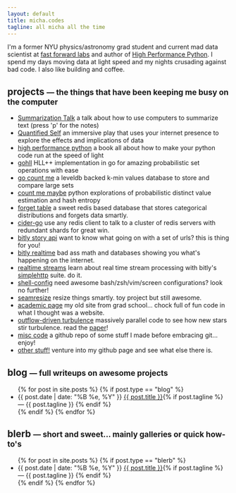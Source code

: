 ```yaml
---
layout: default
title: micha.codes
tagline: all micha all the time
---
```


<section id="about">
    <div class="section-right offset">
        <p class="bio">
            I'm a former NYU physics/astronomy grad student and current mad
            data scientist at <a href="//fastforwardlabs.com">fast forward
            labs</a> and author of <a
            href="http://shop.oreilly.com/product/0636920028963.do">High
            Performance Python</a>. I spend my days moving data at light speed
            and my nights crusading against bad code.  I also like building and
            coffee.
        </p>
    </div>
</section>


<section id="projects">
    <div class="section-title">
        <h2>projects <small>&mdash; the things that have been keeping me busy on the computer</small></h2>
    </div>
    <div class="section-body">
        <ul>
            <li class="project">
                <span class="project-name">
                    <a href="/talk_summarization">Summarization Talk</a>
                </span>
                <span class="project-desc">
                    a talk about how to use computers to summarize text (press 'p' for the notes)
                </span>
            </li>
            <li class="project">
                <span class="project-name">
                    <a href="http://iamadatapoint.com/">Quantified Self</a>
                </span>
                <span class="project-desc">
                    an immersive play that uses your internet presence to explore the effects and implications of data
                </span>
            </li>
            <li class="project">
                <span class="project-name">
                    <a href="http://shop.oreilly.com/product/0636920028963.do">high performance python</a>
                </span>
                <span class="project-desc">
                    a book all about how to make your python code run at the speed of light
                </span>
            </li>
            <li class="project">
                <span class="project-name">
                    <a href="https://github.com/mynameisfiber/gohll">gohll</a>
                </span>
                <span class="project-desc">
                    HLL++ implementation in go for amazing probabilistic set operations with ease
                </span>
            </li>
            <li class="project">
                <span class="project-name">
                    <a href="http://github.com/mynameisfiber/gocountme/">go count me</a>
                </span>
                <span class="project-desc">
                    a leveldb backed k-min values database to store and compare large sets
                </span>
            </li>
            <li class="project">
                <span class="project-name">
                    <a href="http://github.com/mynameisfiber/countmemaybe/">count me maybe</a>
                </span>
                <span class="project-desc">
                    python explorations of probabilistic distinct value estimation and hash entropy
                </span>
            </li>
            <li class="project">
                <span class="project-name">
                    <a href="http://bitly.github.com/forgettable/">forget table</a>
                </span>
                <span class="project-desc">
                    a sweet redis based database that stores categorical distributions and forgets data smartly.
                </span>
            </li>
            <li class="project">
                <span class="project-name">
                    <a href="https://github.com/mynameisfiber/cider-go">cider-go</a>
                </span>
                <span class="project-desc">
                    use any redis client to talk to a cluster of redis servers with redundant shards for great win.
                </span>
            </li>
            <li class="project">
                <span class="project-name">
                    <a href="http://dev.bitly.com/story_api.html">bitly story api</a>
                </span>
                <span class="project-desc">
                    want to know what going on with a set of urls? this is thing for you!
                </span>
            </li>
            <li class="project">
                <span class="project-name">
                    <a href="http://rt.ly/">bitly realtime</a>
                </span>
                <span class="project-desc">
                    bad ass math and databases showing you what's happening on the internet.
                </span>
            </li>
            <li class="project">
                <span class="project-name">
                    <a href="/realtimestream">realtime streams</a>
                </span>
                <span class="project-desc">
                    learn about real time stream processing with bitly's <a href="http://github.com/bitly/simplehttp">simplehttp</a> suite. do it.
                </span>
            </li>
            <li class="project">
                <span class="project-name">
                    <a href="https://github.com/mynameisfiber/Shell-Config">shell-config</a>
                </span>
                <span class="project-desc">
                    need awesome bash/zsh/vim/screen configurations? look no further!
                </span>
            </li>
            <li class="project">
                <span class="project-name">
                    <a href="https://github.com/mynameisfiber/seamresize">seamresize</a>
                </span>
                <span class="project-desc">
                    resize things smartly. toy project but still awesome.
                </span>
            </li>
            <li class="project">
                <span class="project-name">
                    <a href="http://astro.physics.nyu.edu/~mjg490/">academic page</a>
                </span>
                <span class="project-desc">
                    my old site from grad school... chock full of fun code in what I thought was a website.
                </span>
            </li>
            <li class="project">
                <span class="project-name">
                    <a href="https://github.com/mynameisfiber/Outflow-Driven-Turbulence">outflow-driven turbulence</a>
                </span>
                <span class="project-desc">
                    massively parallel code to see how new stars stir turbulence. read the <a href="https://github.com/mynameisfiber/Outflow-Driven-Turbulence/raw/master/doc/Writeup.pdf">paper</a>!
                </span>
            </li>
            <li class="project">
                <span class="project-name">
                    <a href="https://github.com/mynameisfiber/Misc-Old-Projects">misc code</a>
                </span>
                <span class="project-desc">
                    a github repo of some stuff I made before embracing git... enjoy!
                </span>
            </li>
            <li class="project">
                <span class="project-name">
                    <a href="https://github.com/mynameisfiber/">other stuff!</a>
                </span>
                <span class="project-desc">
                    venture into my github page and see what else there is.
                </span>
            </li>
        </ul>
    </div>
</section>

<section id="blog">
    <div class="section-title">
        <h2>blog <small>&mdash; full writeups on awesome projects</small></h2> 
    </div>
    <div class="section-body">
        <ul class="post-list">
            {% for post in site.posts %}
                {% if post.type == "blog" %}
                <li class="blog-entry">
                    <span class="blog-date">
                        {{ post.date | date: "%B %e, %Y" }}
                    </span>
                    <span class="blog-desc">
                        <a href="{{ BASE_PATH }}{{ post.url }}" class="blog-title">{{ post.title }}</a>{% if post.tagline %} &mdash; {{ post.tagline }} {% endif %}
                    </span>
                </li>
                {% endif %}
            {% endfor %} 
        </ul>
    </div>
</section>

<section id="blerb">
    <div class="section-title">
        <h2>blerb <small>&mdash; short and sweet... mainly galleries or quick how-to's</small></h2>
    </div>
    <div class="section-body">
        <ul class="post-list">
            {% for post in site.posts %}
                {% if post.type == "blerb" %}
                <li class="blog-entry">
                    <span class="blog-date">
                        {{ post.date | date: "%B %e, %Y" }}
                    </span>
                    <span class="blog-desc">
                        <a href="{{ BASE_PATH }}{{ post.url }}" class="blog-title">{{ post.title }}</a>{% if post.tagline %} &mdash; {{ post.tagline }} {% endif %}
                    </span>
                </li>
                {% endif %}
            {% endfor %} 
        </ul>
    </div>
</section>

